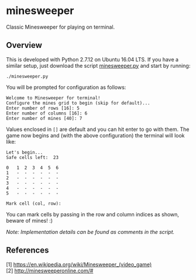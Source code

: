 # minesweeper
Classic Minesweeper for playing on terminal.

## Overview
This is developed with Python 2.7.12 on Ubuntu 16.04 LTS. If you have a similar setup, just download the script [minesweeper.py](minesweeper.py) and start by running:

`./minesweeper.py`

You will be prompted for configuration as follows:
```
Welcome to Minesweeper for terminal!
Configure the mines grid to begin (skip for default)...
Enter number of rows [16]: 5
Enter number of columns [16]: 6
Enter number of mines [40]: 7
```
Values enclosed in `[]` are default and you can hit enter to go with them.
The game now begins and (with the above configuration) the terminal will look like:
```
Let's begin...
Safe cells left:  23

0   1  2  3  4  5  6
1   -  -  -  -  -  -
2   -  -  -  -  -  -
3   -  -  -  -  -  -
4   -  -  -  -  -  -
5   -  -  -  -  -  -

Mark cell (col, row):
```
You can mark cells by passing in the row and column indices as shown, beware of mines! :)

_Note: Implementation details can be found as comments in the script._

## References
[1] https://en.wikipedia.org/wiki/Minesweeper_(video_game) <br>
[2] http://minesweeperonline.com/#
